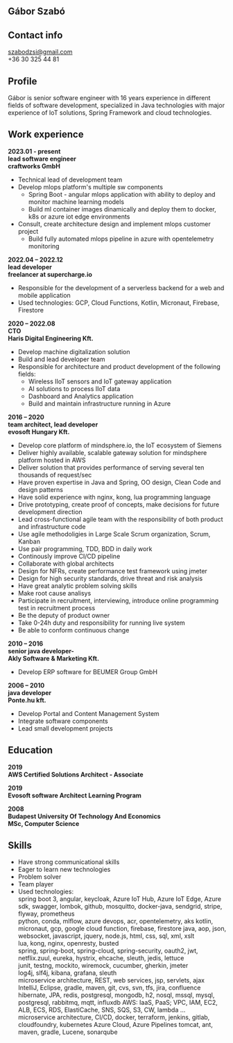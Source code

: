 ## Gábor Szabó
## Contact info
szabodzsi@gmail.com  
+36 30 325 44 81  

## Profile  
Gábor is senior software engineer with 16  years experience in different fields of software development, specialized in Java technologies with major experience of IoT solutions, 
Spring Framework and cloud technologies.  

## Work experience
**2023.01 - present**  
**lead software engineer**  
**craftworks GmbH**
* Technical lead of development team
* Develop mlops platform's multiple sw components
  * Spring Boot - angular mlops application with ability to deploy and monitor machine learning models
  * Build ml container images dinamically and deploy them to docker, k8s or azure iot edge environments
* Consult, create architecture design and implement mlops customer project
  * Build fully automated mlops pipeline in azure with opentelemetry monitoring

**2022.04 – 2022.12**  
**lead developer**  
**freelancer at supercharge.io**
* Responsible for the development of a serverless backend for a web and mobile application
* Used technologies: GCP, Cloud Functions, Kotlin, Micronaut, Firebase, Firestore

**2020 – 2022.08**  
**CTO**  
**Haris Digital Engineering Kft.**  
* Develop machine digitalization solution
* Build and lead developer team
* Responsible for architecture and product development of the following fields:
  * Wireless IIoT sensors and IoT gateway application
  * AI solutions to process IIoT data
  * Dashboard and Analytics application
  * Build and maintain infrastructure running in Azure

**2016 – 2020**  
**team architect, lead developer**  
**evosoft Hungary Kft.**  
* Develop core platform of mindsphere.io, the IoT ecosystem of Siemens
* Deliver highly available, scalable gateway solution for mindsphere platform hosted in AWS
* Deliver solution that provides performance of serving several ten thousands of request/sec
* Have proven expertise in Java and Spring, OO design, Clean Code and design patterns
* Have solid experience with nginx, kong, lua programming language
* Drive prototyping, create proof of concepts, make decisions for future development direction
* Lead cross-functional agile team with the responsibility of both product and infrastructure code
* Use agile methodoligies in Large Scale Scrum organization, Scrum, Kanban
* Use pair programming, TDD, BDD in daily work
* Continously improve CI/CD pipeline
* Collaborate with global architects
* Design for NFRs, create performance test framework using jmeter
* Design for high security standards, drive threat and risk analysis
* Have great analytic problem solving skills
* Make root cause analisys
* Participate in recruitment, interviewing, introduce online programming test in recruitment process
* Be the deputy of product owner
* Take 0-24h duty and responsibility for running live system
* Be able to conform continuous change

**2010 – 2016**  
**senior java developer-**  
**Akly Software & Marketing Kft.**  
* Develop ERP software for BEUMER Group GmbH

**2006 – 2010**  
**java developer**  
**Ponte.hu kft.**  
* Develop Portal and Content Management System 
* Integrate software components
* Lead small development projects

## Education
**2019**  
**AWS Certified Solutions Architect - Associate**  

**2019**  
**Evosoft software Architect Learning Program**  

**2008**  
**Budapest University Of Technology And Economics**  
**MSc, Computer Science**  

## Skills
* Have strong communicational skills
* Eager to learn new technologies
* Problem solver
* Team player
* Used technologies:  
spring boot 3, angular, keycloak, Azure IoT Hub, Azure IoT Edge, Azure sdk, 
swagger, lombok, github, mosquitto, docker-java, sendgrid, stripe, flyway, prometheus  
python, conda, mlflow, azure devops, acr, opentelemetry, aks
kotlin, micronaut, gcp, google cloud function, firebase, firestore
java, aop, json, websocket, javascript, jquery, node.js, html, css, sql, xml, xslt  
lua, kong, nginx, openresty, busted  
spring, spring-boot, spring-cloud, spring-security, oauth2, jwt, netflix.zuul, eureka, hystrix, ehcache, sleuth, jedis, lettuce  
junit, testng, mockito, wiremock, cucumber, gherkin, jmeter  
log4j, slf4j, kibana, grafana, sleuth  
microservice architecture, REST, web services, jsp, servlets, ajax  
IntelliJ, Eclipse, gradle, maven, git, cvs, svn, tfs, jira, confluence  
hibernate, JPA, redis, postgresql, mongodb, h2, nosql, mssql, mysql, postgresql, rabbitmq, mqtt, influxdb
AWS: IaaS, PaaS; VPC, IAM, EC2, ALB, ECS, RDS, ElastiCache, SNS, SQS, S3, CW, lambda ...  
microservice architecture, CI/CD, docker, terraform, jenkins, gitlab, cloudfoundry, kubernetes
Azure Cloud, Azure Pipelines
tomcat, ant, maven, gradle, Lucene, sonarqube  
